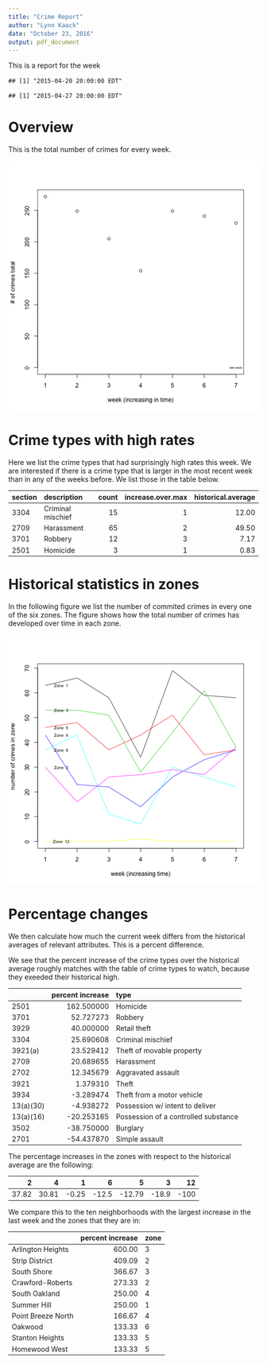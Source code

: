 ```yaml
---
title: "Crime Report"
author: "Lynn Kaack"
date: "October 23, 2016"
output: pdf_document
---
```







This is a report for the week


```
## [1] "2015-04-20 20:00:00 EDT"
```

```
## [1] "2015-04-27 20:00:00 EDT"
```





# Overview

This is the total number of crimes for every week.

![plot of chunk unnamed-chunk-4](figure/unnamed-chunk-4-1.png)


# Crime types with high rates

Here we list the crime types that had surprisingly high rates this week. We are interested if there is a crime type that is larger in the most recent week than in any of the weeks before. We list those in the table below. 


|section |description       | count| increase.over.max| historical.average|
|:-------|:-----------------|-----:|-----------------:|------------------:|
|3304    |Criminal mischief |    15|                 1|              12.00|
|2709    |Harassment        |    65|                 2|              49.50|
|3701    |Robbery           |    12|                 3|               7.17|
|2501    |Homicide          |     3|                 1|               0.83|

# Historical statistics in zones

In the following figure we list the number of commited crimes in every one of the six zones. The figure shows how the total number of crimes has developed over time in each zone. 

![plot of chunk unnamed-chunk-6](figure/unnamed-chunk-6-1.png)

# Percentage changes

We then calculate how much the current week differs from the historical averages of relevant attributes. This is a percent difference.



We see that the percent increase of the crime types over the historical average roughly matches with the table of crime types to watch, because they exeeded their historical high.


|          | percent increase|type                                 |
|:---------|----------------:|:------------------------------------|
|2501      |       162.500000|Homicide                             |
|3701      |        52.727273|Robbery                              |
|3929      |        40.000000|Retail theft                         |
|3304      |        25.690608|Criminal mischief                    |
|3921(a)   |        23.529412|Theft of movable property            |
|2709      |        20.689655|Harassment                           |
|2702      |        12.345679|Aggravated assault                   |
|3921      |         1.379310|Theft                                |
|3934      |        -3.289474|Theft from a motor vehicle           |
|13(a)(30) |        -4.938272|Possession w/ intent to deliver      |
|13(a)(16) |       -20.253165|Possession of a controlled substance |
|3502      |       -38.750000|Burglary                             |
|2701      |       -54.437870|Simple assault                       |

The percentage increases in the zones with respect to the historical average are the following:


|     2|     4|     1|     6|      5|     3|   12|
|-----:|-----:|-----:|-----:|------:|-----:|----:|
| 37.82| 30.81| -0.25| -12.5| -12.79| -18.9| -100|

We compare this to the ten neighborhoods with the largest increase in the last week and the zones that they are in:


|                   | percent increase|zone |
|:------------------|----------------:|:----|
|Arlington Heights  |           600.00|3    |
|Strip District     |           409.09|2    |
|South Shore        |           366.67|3    |
|Crawford-Roberts   |           273.33|2    |
|South Oakland      |           250.00|4    |
|Summer Hill        |           250.00|1    |
|Point Breeze North |           166.67|4    |
|Oakwood            |           133.33|6    |
|Stanton Heights    |           133.33|5    |
|Homewood West      |           133.33|5    |
